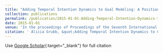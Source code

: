 ```yaml
---
title: "Adding Temporal Intention Dynamics to Goal Modeling: A Position Paper"
collection: publications
permalink: /publication/2015-01-01-Adding-Temporal-Intention-Dynamics-to-Goal-Modeling-A-Position-Paper
date: 2015-01-01
venue: 'In the proceedings of Proceedings of the Seventh International Workshop on Modeling in Software Engineering textbackslashnormalfont (textbackslashbf MiSE)'
citation: ' Alicia Grubb, &quot;Adding Temporal Intention Dynamics to Goal Modeling: A Position Paper.&quot; In the proceedings of Proceedings of the Seventh International Workshop on Modeling in Software Engineering textbackslashnormalfont (textbackslashbf MiSE), 2015.'
---
```

Use [Google Scholar](https://scholar.google.com/scholar?q=Adding+Temporal+Intention+Dynamics+to+Goal+Modeling:+A+Position+Paper){:target="_blank"} for full citation